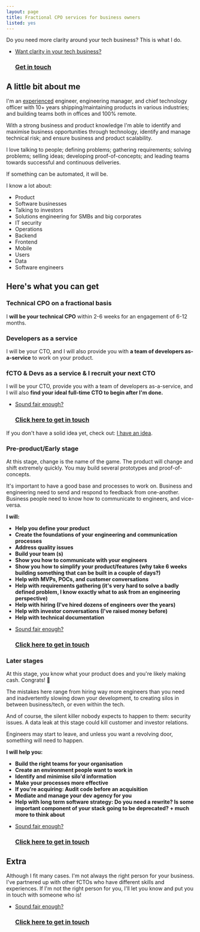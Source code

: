 ```yaml
---
layout: page
title: Fractional CPO services for business owners
listed: yes
---
```


Do you need more clarity around your tech business? This is what I do.

<ul class="listing">
    <li class="listing__li">
        <a class="listing__link block" href="https://amandoabreu.com/onboarding.html">
            <div class="listing__item">
                <div class="listing__type">Want clarity in your tech business?</div>
                <h3 class="listing__title">Get in touch</h3>
            </div>
        </a>
    </li>
</ul>

## A little bit about me

I'm an <a href="https://amandoabreu.com/things-ive-done" target="_blank">experienced</a> engineer, engineering manager, and chief technology officer with 10+ years shipping/maintaining products in various industries; and building teams both in offices and 100% remote.

With a strong business and product knowledge I'm able to identify and maximise business opportunities through technology, identify and manage technical risk; and ensure business and product scalability.

I love talking to people; defining problems; gathering requirements; solving problems; selling ideas; developing proof-of-concepts; and leading teams towards successful and continuous deliveries.

If something can be automated, it will be. 

I know a lot about:
- Product
- Software businesses
- Talking to investors
- Solutions engineering for SMBs and big corporates 
- IT security
- Operations 
- Backend 
- Frontend 
- Mobile
- Users
- Data
- Software engineers

## Here's what you can get


### Technical CPO on a fractional basis                          
I **will be your technical CPO** within 2-6 weeks for an engagement of 6-12 months.

### Developers as a service           
I will be your CTO, and I will also provide you with **a team of developers as-a-service** to work on your product.

### fCTO & Devs as a service & I recruit your next CTO
I will be your CTO, provide you with a team of developers as-a-service, and I will also **find your ideal full-time CTO to begin after I'm done.**

<ul class="listing">
    <li class="listing__li">
        <a class="listing__link block" href="https://amandoabreu.com/onboarding.html">
            <div class="listing__item">
                <div class="listing__type">Sound fair enough?</div>
                <h3 class="listing__title">Click here to get in touch</h3>
            </div>
        </a>
    </li>
</ul>

If you don't have a solid idea yet, check out: <a href="/i-have-an-idea">I have an idea</a>.

### Pre-product/Early stage
At this stage, change is the name of the game. The product will change and shift extremely quickly. You may build several prototypes and proof-of-concepts.

It's important to have a good base and processes to work on. Business and engineering need to send and respond to feedback from one-another. Business people need to know how to communicate to engineers, and vice-versa.

**I will:**
- **Help you define your product**
- **Create the foundations of your engineering and communication processes**
- **Address quality issues**
- **Build your team (s)**
- **Show you how to communicate with your engineers**
- **Show you how to simplify your product/features (why take 6 weeks building something that can be built in a couple of days?)**
- **Help with MVPs, POCs, and customer conversations**
- **Help with requirements gathering (it's very hard to solve a badly defined problem, I know exactly what to ask from an engineering perspective)**
- **Help with hiring (I've hired dozens of engineers over the years)**
- **Help with investor conversations (I've raised money before)**
- **Help with technical documentation**

<ul class="listing">
    <li class="listing__li">
        <a class="listing__link block" href="https://amandoabreu.com/onboarding.html">
            <div class="listing__item">
                <div class="listing__type">Sound fair enough?</div>
                <h3 class="listing__title">Click here to get in touch</h3>
            </div>
        </a>
    </li>
</ul>

### Later stages
At this stage, you know what your product does and you're likely making cash. Congrats! 🚀 

The mistakes here range from hiring way more engineers than you need and inadvertently slowing down your development, to creating silos in between business/tech, or even within the tech. 

And of course, the silent killer nobody expects to happen to them: security issues. A data leak at this stage could kill customer and investor relations.

Engineers may start to leave, and unless you want a revolving door, something will need to happen.

**I will help you:**
- **Build the right teams for your organisation**
- **Create an environment people want to work in**
- **Identify and minimise silo'd information**
- **Make your processes more effective**
- **If you're acquiring: Audit code before an acquisition**
- **Mediate and manage your dev agency for you**
- **Help with long term software strategy: Do you need a rewrite? Is some important component of your stack going to be deprecated? + much more to think about**

<ul class="listing">
    <li class="listing__li">
        <a class="listing__link block" href="https://amandoabreu.com/onboarding.html">
            <div class="listing__item">
                <div class="listing__type">Sound fair enough?</div>
                <h3 class="listing__title">Click here to get in touch</h3>
            </div>
        </a>
    </li>
</ul>

## Extra
Although I fit many cases. I'm not always the right person for your business. I've partnered up with other fCTOs who have different skills and experiences. If I'm not the right person for you, I'll let you know and put you in touch with someone who is!

<ul class="listing">
    <li class="listing__li">
        <a class="listing__link block" href="https://amandoabreu.com/onboarding.html">
            <div class="listing__item">
                <div class="listing__type">Sound fair enough?</div>
                <h3 class="listing__title">Click here to get in touch</h3>
            </div>
        </a>
    </li>
</ul>